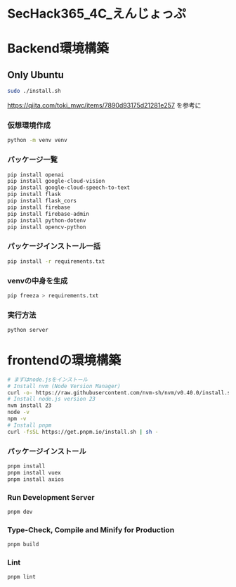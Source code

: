 # SecHack365_4C_えんじょっぷ

# Backend環境構築
## Only Ubuntu
~~~ bash
sudo ./install.sh
~~~



https://qiita.com/toki_mwc/items/7890d93175d21281e257
を参考に
### 仮想環境作成
```bash
python -m venv venv
```
### パッケージ一覧

```bash
pip install openai
pip install google-cloud-vision
pip install google-cloud-speech-to-text
pip install flask
pip install flask_cors
pip install firebase  
pip install firebase-admin
pip install python-dotenv
pip install opencv-python

```

### パッケージインストール一括
```bash
pip install -r requirements.txt
```

### venvの中身を生成
```bash
pip freeza > requirements.txt
```

### 実行方法
```bash
python server
```

# frontendの環境構築

```bash
# まずはnode.jsをインストール
# Install nvm (Node Version Manager)
curl -o- https://raw.githubusercontent.com/nvm-sh/nvm/v0.40.0/install.sh | bash
# Install node.js version 23 
nvm install 23
node -v
npm -v
# Install pnpm
curl -fsSL https://get.pnpm.io/install.sh | sh -
```

### パッケージインストール

```bash
pnpm install
pnpm install vuex
pnpm install axios
```

### Run Development Server
```bash
pnpm dev
```
### Type-Check, Compile and Minify for Production
```bash
pnpm build
```
### Lint

```bash
pnpm lint
```


